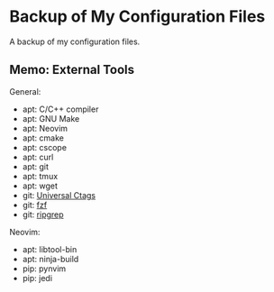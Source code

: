 # Backup of My Configuration Files

A backup of my configuration files.

## Memo: External Tools

General:
- apt: C/C++ compiler
- apt: GNU Make
- apt: Neovim
- apt: cmake
- apt: cscope
- apt: curl
- apt: git
- apt: tmux
- apt: wget
- git: [Universal Ctags](https://github.com/universal-ctags/ctags)
- git: [fzf](https://github.com/junegunn/fzf)
- git: [ripgrep](https://github.com/BurntSushi/ripgrep)

Neovim:
- apt: libtool-bin
- apt: ninja-build
- pip: pynvim
- pip: jedi
